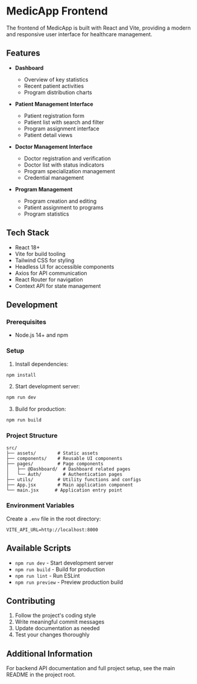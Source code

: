# MedicApp Frontend

The frontend of MedicApp is built with React and Vite, providing a modern and responsive user interface for healthcare management.

## Features

- **Dashboard**
  - Overview of key statistics
  - Recent patient activities
  - Program distribution charts

- **Patient Management Interface**
  - Patient registration form
  - Patient list with search and filter
  - Program assignment interface
  - Patient detail views

- **Doctor Management Interface**
  - Doctor registration and verification
  - Doctor list with status indicators
  - Program specialization management
  - Credential management

- **Program Management**
  - Program creation and editing
  - Patient assignment to programs
  - Program statistics

## Tech Stack

- React 18+
- Vite for build tooling
- Tailwind CSS for styling
- Headless UI for accessible components
- Axios for API communication
- React Router for navigation
- Context API for state management

## Development

### Prerequisites

- Node.js 14+ and npm

### Setup

1. Install dependencies:
```bash
npm install
```

2. Start development server:
```bash
npm run dev
```

3. Build for production:
```bash
npm run build
```

### Project Structure

```
src/
├── assets/        # Static assets
├── components/    # Reusable UI components
├── pages/         # Page components
│   ├── @Dashboard/  # Dashboard related pages
│   └── Auth/        # Authentication pages
├── utils/         # Utility functions and configs
├── App.jsx        # Main application component
└── main.jsx      # Application entry point
```

### Environment Variables

Create a `.env` file in the root directory:

```env
VITE_API_URL=http://localhost:8000
```

## Available Scripts

- `npm run dev` - Start development server
- `npm run build` - Build for production
- `npm run lint` - Run ESLint
- `npm run preview` - Preview production build

## Contributing

1. Follow the project's coding style
2. Write meaningful commit messages
3. Update documentation as needed
4. Test your changes thoroughly

## Additional Information

For backend API documentation and full project setup, see the main README in the project root.
